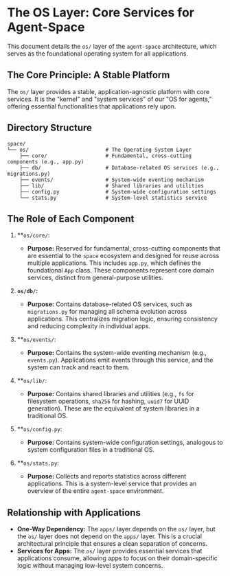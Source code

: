 # The OS Layer: Core Services for Agent-Space

This document details the `os/` layer of the `agent-space` architecture, which serves as the foundational operating system for all applications.

## The Core Principle: A Stable Platform

The `os/` layer provides a stable, application-agnostic platform with core services. It is the "kernel" and "system services" of our "OS for agents," offering essential functionalities that applications rely upon.

## Directory Structure

```
space/
└── os/                         # The Operating System Layer
    ├── core/                   # Fundamental, cross-cutting components (e.g., app.py)
    ├── db/                     # Database-related OS services (e.g., migrations.py)
    ├── events/                 # System-wide eventing mechanism
    ├── lib/                    # Shared libraries and utilities
    ├── config.py               # System-wide configuration settings
    └── stats.py                # System-level statistics service
```

## The Role of Each Component

1.  **`os/core/`:
    *   **Purpose:** Reserved for fundamental, cross-cutting components that are essential to the `space` ecosystem and designed for reuse across multiple applications. This includes `app.py`, which defines the foundational `App` class. These components represent core domain services, distinct from general-purpose utilities.

2.  **`os/db/`:**
    *   **Purpose:** Contains database-related OS services, such as `migrations.py` for managing all schema evolution across applications. This centralizes migration logic, ensuring consistency and reducing complexity in individual apps.

3.  **`os/events/`:
    *   **Purpose:** Contains the system-wide eventing mechanism (e.g., `events.py`). Applications emit events through this service, and the system can track and react to them.

4.  **`os/lib/`:
    *   **Purpose:** Contains shared libraries and utilities (e.g., `fs` for filesystem operations, `sha256` for hashing, `uuid7` for UUID generation). These are the equivalent of system libraries in a traditional OS.

5.  **`os/config.py`:
    *   **Purpose:** Contains system-wide configuration settings, analogous to system configuration files in a traditional OS.

6.  **`os/stats.py`:
    *   **Purpose:** Collects and reports statistics across different applications. This is a system-level service that provides an overview of the entire `agent-space` environment.

## Relationship with Applications

*   **One-Way Dependency:** The `apps/` layer depends on the `os/` layer, but the `os/` layer does not depend on the `apps/` layer. This is a crucial architectural principle that ensures a clean separation of concerns.
*   **Services for Apps:** The `os/` layer provides essential services that applications consume, allowing apps to focus on their domain-specific logic without managing low-level system concerns.